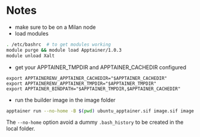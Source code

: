 # Notes

- make sure to be on a Milan node
- load modules

```bash
. /etc/bashrc  # to get modules working
module purge && module load Apptainer/1.0.3
module unload Xalt
```

- get your APPTAINER_TMPDIR and APPTAINER_CACHEDIR configured

```
export APPTAINERENV_APPTAINER_CACHEDIR="$APPTAINER_CACHEDIR"
export APPTAINERENV_APPTAINER_TMPDIR="$APPTAINER_TMPDIR"
export APPTAINER_BINDPATH="$APPTAINER_TMPDIR,$APPTAINER_CACHEDIR"
```

- run the builder image in the image folder

```bash
apptainer run --no-home -B $(pwd) ubuntu_apptainer.sif image.sif image.def
```

The `--no-home` option avoid a dummy `.bash_history` to be created in the local folder.
